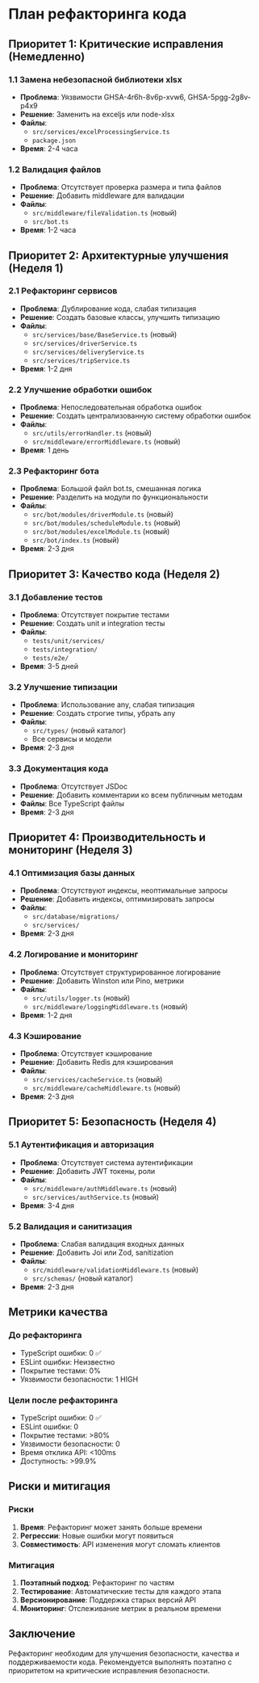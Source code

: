 # План рефакторинга кода

## Приоритет 1: Критические исправления (Немедленно)

### 1.1 Замена небезопасной библиотеки xlsx
- **Проблема**: Уязвимости GHSA-4r6h-8v6p-xvw6, GHSA-5pgg-2g8v-p4x9
- **Решение**: Заменить на exceljs или node-xlsx
- **Файлы**: 
  - `src/services/excelProcessingService.ts`
  - `package.json`
- **Время**: 2-4 часа

### 1.2 Валидация файлов
- **Проблема**: Отсутствует проверка размера и типа файлов
- **Решение**: Добавить middleware для валидации
- **Файлы**: 
  - `src/middleware/fileValidation.ts` (новый)
  - `src/bot.ts`
- **Время**: 1-2 часа

## Приоритет 2: Архитектурные улучшения (Неделя 1)

### 2.1 Рефакторинг сервисов
- **Проблема**: Дублирование кода, слабая типизация
- **Решение**: Создать базовые классы, улучшить типизацию
- **Файлы**: 
  - `src/services/base/BaseService.ts` (новый)
  - `src/services/driverService.ts`
  - `src/services/deliveryService.ts`
  - `src/services/tripService.ts`
- **Время**: 1-2 дня

### 2.2 Улучшение обработки ошибок
- **Проблема**: Непоследовательная обработка ошибок
- **Решение**: Создать централизованную систему обработки ошибок
- **Файлы**: 
  - `src/utils/errorHandler.ts` (новый)
  - `src/middleware/errorMiddleware.ts` (новый)
- **Время**: 1 день

### 2.3 Рефакторинг бота
- **Проблема**: Большой файл bot.ts, смешанная логика
- **Решение**: Разделить на модули по функциональности
- **Файлы**: 
  - `src/bot/modules/driverModule.ts` (новый)
  - `src/bot/modules/scheduleModule.ts` (новый)
  - `src/bot/modules/excelModule.ts` (новый)
  - `src/bot/index.ts` (новый)
- **Время**: 2-3 дня

## Приоритет 3: Качество кода (Неделя 2)

### 3.1 Добавление тестов
- **Проблема**: Отсутствует покрытие тестами
- **Решение**: Создать unit и integration тесты
- **Файлы**: 
  - `tests/unit/services/`
  - `tests/integration/`
  - `tests/e2e/`
- **Время**: 3-5 дней

### 3.2 Улучшение типизации
- **Проблема**: Использование any, слабая типизация
- **Решение**: Создать строгие типы, убрать any
- **Файлы**: 
  - `src/types/` (новый каталог)
  - Все сервисы и модели
- **Время**: 2-3 дня

### 3.3 Документация кода
- **Проблема**: Отсутствует JSDoc
- **Решение**: Добавить комментарии ко всем публичным методам
- **Файлы**: Все TypeScript файлы
- **Время**: 2-3 дня

## Приоритет 4: Производительность и мониторинг (Неделя 3)

### 4.1 Оптимизация базы данных
- **Проблема**: Отсутствуют индексы, неоптимальные запросы
- **Решение**: Добавить индексы, оптимизировать запросы
- **Файлы**: 
  - `src/database/migrations/`
  - `src/services/`
- **Время**: 2-3 дня

### 4.2 Логирование и мониторинг
- **Проблема**: Отсутствует структурированное логирование
- **Решение**: Добавить Winston или Pino, метрики
- **Файлы**: 
  - `src/utils/logger.ts` (новый)
  - `src/middleware/loggingMiddleware.ts` (новый)
- **Время**: 1-2 дня

### 4.3 Кэширование
- **Проблема**: Отсутствует кэширование
- **Решение**: Добавить Redis для кэширования
- **Файлы**: 
  - `src/services/cacheService.ts` (новый)
  - `src/middleware/cacheMiddleware.ts` (новый)
- **Время**: 2-3 дня

## Приоритет 5: Безопасность (Неделя 4)

### 5.1 Аутентификация и авторизация
- **Проблема**: Отсутствует система аутентификации
- **Решение**: Добавить JWT токены, роли
- **Файлы**: 
  - `src/middleware/authMiddleware.ts` (новый)
  - `src/services/authService.ts` (новый)
- **Время**: 3-4 дня

### 5.2 Валидация и санитизация
- **Проблема**: Слабая валидация входных данных
- **Решение**: Добавить Joi или Zod, sanitization
- **Файлы**: 
  - `src/middleware/validationMiddleware.ts` (новый)
  - `src/schemas/` (новый каталог)
- **Время**: 2-3 дня

## Метрики качества

### До рефакторинга
- TypeScript ошибки: 0 ✅
- ESLint ошибки: Неизвестно
- Покрытие тестами: 0%
- Уязвимости безопасности: 1 HIGH

### Цели после рефакторинга
- TypeScript ошибки: 0 ✅
- ESLint ошибки: 0
- Покрытие тестами: >80%
- Уязвимости безопасности: 0
- Время отклика API: <100ms
- Доступность: >99.9%

## Риски и митигация

### Риски
1. **Время**: Рефакторинг может занять больше времени
2. **Регрессии**: Новые ошибки могут появиться
3. **Совместимость**: API изменения могут сломать клиентов

### Митигация
1. **Поэтапный подход**: Рефакторинг по частям
2. **Тестирование**: Автоматические тесты для каждого этапа
3. **Версионирование**: Поддержка старых версий API
4. **Мониторинг**: Отслеживание метрик в реальном времени

## Заключение

Рефакторинг необходим для улучшения безопасности, качества и поддерживаемости кода. Рекомендуется выполнять поэтапно с приоритетом на критические исправления безопасности.
